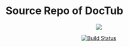 # Source Repo of DocTub

<p align="center"><a href="https://doctub.com" target="_blank"><img src="http://doctub-cdn.netlify.com/assets/logo.svg" style="max-width:100px;"></a></p>

<p align="center"><a href="https://travis-ci.org/doctub/platform"><img src="https://travis-ci.org/doctub/platform.svg" alt="Build Status"></a></p>
